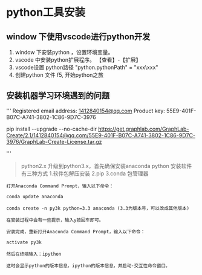 # python工具安装
## window 下使用vscode进行python开发
1. window 下安装python ，设置环境变量。
2. vscode 中安装python扩展程序。  【查看】-【扩展】
3. vscode设置 python路径   "python.pythonPath" = "xxx\\xxx"
4. 创建python 文件  f5, 开始python之旅


## 安装机器学习环境遇到的问题
'''
Registered email address: 1412840154@qq.com
Product key: 55E9-401F-B07C-A741-3802-1C86-9D7C-3976


pip install --upgrade --no-cache-dir https://get.graphlab.com/GraphLab-Create/2.1/1412840154@qq.com/55E9-401F-B07C-A741-3802-1C86-9D7C-3976/GraphLab-Create-License.tar.gz

'''

> python2.x 升级到python3.x，首先确保安装anaconda
python 安装软件有三种方式
1.软件包解压安装
2.pip
3.conda 包管理器
```
打开Anaconda Command Prompt，输入以下命令：

conda update anaconda

conda create -n py3k python=3.3 anaconda (3.3为版本号，可以改成其他版本)

在安装过程中会有一些提示，输入y按回车即可。

安装完成，重新打开Anaconda Command Prompt，输入以下命令：

activate py3k

然后在终端输入：ipython

这时会显示python的版本信息，ipython的版本信息，并启动·交互性命令窗口。

```